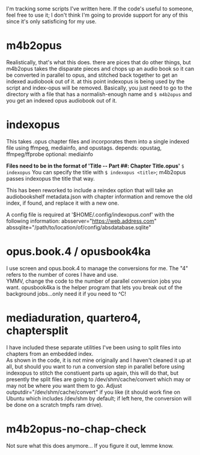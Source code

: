 I'm tracking some scripts I've written here.  If the code's useful to someone, feel free to use it; I don't think I'm going to provide support for any of this since it's only satisficing for my use.

# m4b2opus
Realistically, that's what this does.  there are pices that do other things, but m4b2opus takes the disparate pieces and chops up an audio book so it can be converted in parallel to opus, and stitched back together to get an indexed audiobook out of it.  at this point indexopus is being used by the script and index-opus will be removed.
Basically, you just need to go to the directory with a file that has a normalish-enough name and 
` $ m4b2opus ` and you get an indexed opus audiobook out of it.

# indexopus
This takes .opus chapter files and incorporates them into a single indexed file using ffmpeg, mediainfo, and opustags.
depends: opustag, ffmpeg/ffprobe
optional: mediainfo

**Files need to be in the format of 'Title -- Part ##: Chapter Title.opus'** 
`$ indexopus` 
You can specify the title with `$ indexopus <title>`; m4b2opus passes indexopus the title that way.

This has been reworked to include a reindex option that will take an audiobookshelf metadata.json with chapter information and remove the old index, if found, and replace it with a new one.

A config file is required at '$HOME/.config/indexopus.conf' with the following information:
  absserver="https://web.address.com"
  abssqlite="/path/to/location/of/config/absdatabase.sqlite"

# opus.book.4 / opusbook4ka
I use screen and opus.book.4 to manage the conversions for me.  The "4" refers to the number of cores I have and use.  
YMMV, change the code to the number of parallel conversion jobs you want.
opusbook4ka is the helper program that lets you break out of the background jobs...only need it if you need to ^C!

# mediaduration, quartero4, chaptersplit
I have included these separate utilities I've been using to split files into chapters from an embedded index.  
As shown in the code, it is not mine originally and I haven't cleaned it up at all, but should you want to run a conversion step in parallel before using indexopus to stitch the constiuent parts up again, this will do that, but presently the split files are going to /dev/shm/cache/convert which may or may not be where _you_ want them to go.  Adjust outputdir="/dev/shm/cache/convert" if you like (it should work fine on Ubuntu which includes /dev/shm by default; if left here, the conversion will be done on a scratch tmpfs ram drive).

# m4b2opus-no-chap-check
Not sure what this does anymore...  If you figure it out, lemme know.
